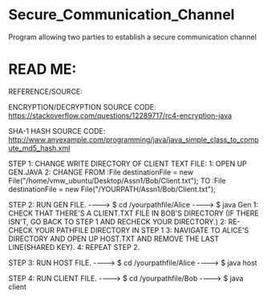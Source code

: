 # Secure_Communication_Channel
Program allowing two parties to establish a secure communication channel

READ ME:
=========================================================================================================
REFERENCE/SOURCE:

ENCRYPTION/DECRYPTION SOURCE CODE: https://stackoverflow.com/questions/12289717/rc4-encryption-java

SHA-1 HASH SOURCE CODE:
http://www.anyexample.com/programming/java/java_simple_class_to_compute_md5_hash.xml


STEP 1: 
CHANGE WRITE DIRECTORY OF CLIENT TEXT FILE:
1: OPEN UP GEN.JAVA
2: CHANGE FROM :File destinationFile = new File("/home/vmw_ubuntu/Desktop/Assn1/Bob/Client.txt");
   TO	       :File destinationFile = new File("/YOURPATH/Assn1/Bob/Client.txt");



STEP 2:
RUN GEN FILE.
----> $ cd /yourpathfile/Alice
----> $ java Gen
1: CHECK THAT THERE'S A CLIENT.TXT FILE IN BOB'S DIRECTORY (IF THERE ISN'T, GO BACK TO STEP 1 AND RECHECK YOUR DIRECTORY.)
2: RE-CHECK YOUR PATHFILE DIRECTORY IN STEP 1
3: NAVIGATE TO ALICE'S DIRECTORY AND OPEN UP HOST.TXT AND REMOVE THE LAST LINE(SHARED KEY).
4: REPEAT STEP 2.

STEP 3:
RUN HOST FILE.
----> $ cd /yourpathfile/Alice
----> $ java host

STEP 4:
RUN CLIENT FILE.
----> $ cd /yourpathfile/Bob
----> $ java client
